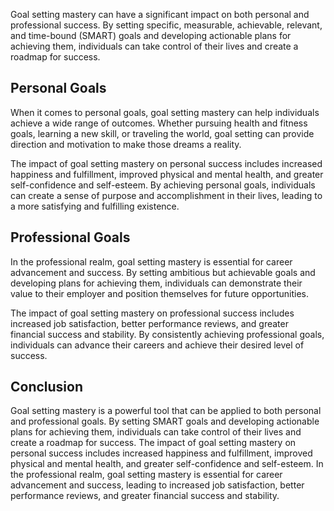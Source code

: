 
Goal setting mastery can have a significant impact on both personal and professional success. By setting specific, measurable, achievable, relevant, and time-bound (SMART) goals and developing actionable plans for achieving them, individuals can take control of their lives and create a roadmap for success.

Personal Goals
--------------

When it comes to personal goals, goal setting mastery can help individuals achieve a wide range of outcomes. Whether pursuing health and fitness goals, learning a new skill, or traveling the world, goal setting can provide direction and motivation to make those dreams a reality.

The impact of goal setting mastery on personal success includes increased happiness and fulfillment, improved physical and mental health, and greater self-confidence and self-esteem. By achieving personal goals, individuals can create a sense of purpose and accomplishment in their lives, leading to a more satisfying and fulfilling existence.

Professional Goals
------------------

In the professional realm, goal setting mastery is essential for career advancement and success. By setting ambitious but achievable goals and developing plans for achieving them, individuals can demonstrate their value to their employer and position themselves for future opportunities.

The impact of goal setting mastery on professional success includes increased job satisfaction, better performance reviews, and greater financial success and stability. By consistently achieving professional goals, individuals can advance their careers and achieve their desired level of success.

Conclusion
----------

Goal setting mastery is a powerful tool that can be applied to both personal and professional goals. By setting SMART goals and developing actionable plans for achieving them, individuals can take control of their lives and create a roadmap for success. The impact of goal setting mastery on personal success includes increased happiness and fulfillment, improved physical and mental health, and greater self-confidence and self-esteem. In the professional realm, goal setting mastery is essential for career advancement and success, leading to increased job satisfaction, better performance reviews, and greater financial success and stability.
